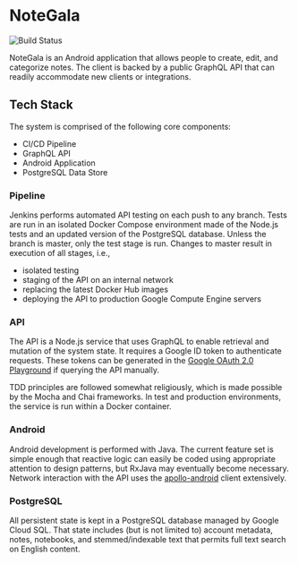 # NoteGala
![Build Status](http://jenkins.marcusposey.com:8081/buildStatus/icon?job=NoteGala/notegala/master)

NoteGala is an Android application that allows people to create, edit, and
categorize notes. The client is backed by a public GraphQL API that can
readily accommodate new clients or integrations.

## Tech Stack
The system is comprised of the following core components:  
* CI/CD Pipeline
* GraphQL API 
* Android Application
* PostgreSQL Data Store

### Pipeline
Jenkins performs automated API testing on each push to any branch. Tests
are run in an isolated Docker Compose environment made of the Node.js
tests and an updated version of the PostgreSQL database. Unless the branch
is master, only the test stage is run. Changes to master result in execution
of all stages, i.e.,  
* isolated testing
* staging of the API on an internal network
* replacing the latest Docker Hub images
* deploying the API to production Google Compute Engine servers

### API
The API is a Node.js service that uses GraphQL to enable retrieval and mutation
of the system state. It requires a Google ID token to authenticate requests.
These tokens can be generated in the [Google OAuth 2.0 Playground](https://developers.google.com/oauthplayground/)
if querying the API manually.

TDD principles are followed somewhat religiously, which is made possible by
the Mocha and Chai frameworks. In test and production environments, the service
is run within a Docker container.

### Android
Android development is performed with Java. The current feature set is simple
enough that reactive logic can easily be coded using appropriate attention
to design patterns, but RxJava may eventually become necessary. Network interaction with the API uses the [apollo-android](https://github.com/apollographql/apollo-android)
client extensively.

### PostgreSQL
All persistent state is kept in a PostgreSQL database managed by Google Cloud
SQL. That state includes (but is not limited to) account metadata, notes,
notebooks, and stemmed/indexable text that permits full text search on
English content.